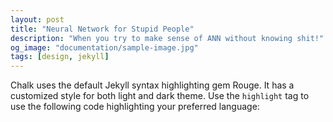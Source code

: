 ```yaml
---
layout: post
title: "Neural Network for Stupid People"
description: "When you try to make sense of ANN without knowing shit!"
og_image: "documentation/sample-image.jpg"
tags: [design, jekyll]
---
```

Chalk uses the default Jekyll syntax highlighting gem Rouge. It has a customized style for both light and dark theme.
Use the `highlight` tag to use the following code highlighting your preferred language: